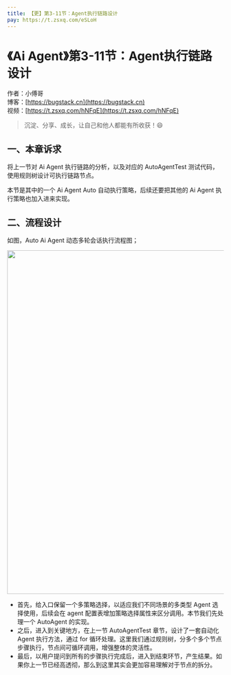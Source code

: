 ```yaml
---
title: 【更】第3-11节：Agent执行链路设计
pay: https://t.zsxq.com/eSLoH
---
```


# 《Ai Agent》第3-11节：Agent执行链路设计

作者：小傅哥
<br/>博客：[https://bugstack.cn](https://bugstack.cn)
<br/>视频：[https://t.zsxq.com/hNFqE](https://t.zsxq.com/hNFqE)

> 沉淀、分享、成长，让自己和他人都能有所收获！😄

## 一、本章诉求

将上一节对 Ai Agent 执行链路的分析，以及对应的 AutoAgentTest 测试代码，使用规则树设计可执行链路节点。

本节是其中的一个 Ai Agent Auto 自动执行策略，后续还要把其他的 Ai Agent 执行策略也加入进来实现。

## 二、流程设计

如图，Auto Ai Agent 动态多轮会话执行流程图；

<div align="center">
    <img src="https://bugstack.cn/images/article/project/ai-rag-knowledge/ai-rag-knowledge-3-11-01.png" width="800px">
</div>

- 首先，给入口保留一个多策略选择，以适应我们不同场景的多类型 Agent 选择使用，后续会在 agent 配置表增加策略选择属性来区分调用。本节我们先处理一个 AutoAgent 的实现。
- 之后，进入到关键地方，在上一节 AutoAgentTest 章节，设计了一套自动化 Agent 执行方法，通过 for 循环处理。这里我们通过规则树，分多个多个节点步骤执行，节点间可循环调用，增强整体的灵活性。
- 最后，以用户提问到所有的步骤执行完成后，进入到结束环节，产生结果。如果你上一节已经高透彻，那么到这里其实会更加容易理解对于节点的拆分。